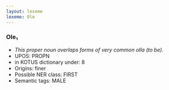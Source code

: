 ```yaml
---
layout: lexeme
lexeme: Ole
---
```


###  Ole₁

* _This proper noun overlaps forms of very common *olla* (to be)._
* UPOS:  PROPN
* in KOTUS dictionary under:  8
* Origins: finer 
* Possible NER class:  FIRST
* Semantic tags:  MALE

